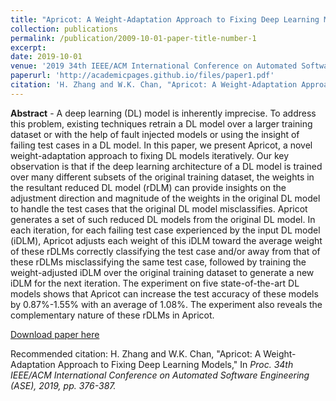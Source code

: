 ```yaml
---
title: "Apricot: A Weight-Adaptation Approach to Fixing Deep Learning Models"
collection: publications
permalink: /publication/2009-10-01-paper-title-number-1
excerpt:
date: 2019-10-01
venue: '2019 34th IEEE/ACM International Conference on Automated Software Engineering (ASE)'
paperurl: 'http://academicpages.github.io/files/paper1.pdf'
citation: 'H. Zhang and W.K. Chan, "Apricot: A Weight-Adaptation Approach to Fixing Deep Learning Models," In <i>Proc.<i> 34th IEEE/ACM International Conference on Automated Software Engineering (ASE), 2019, pp. 376-387.'
---
```

**Abstract** - A deep learning (DL) model is inherently imprecise. To address this problem, existing techniques retrain a DL model over a larger training dataset or with the help of fault injected models or using the insight of failing test cases in a DL model. In this paper, we present Apricot, a novel weight-adaptation approach to fixing DL models iteratively. Our key observation is that if the deep learning architecture of a DL model is trained over many different subsets of the original training dataset, the weights in the resultant reduced DL model (rDLM) can provide insights on the adjustment direction and magnitude of the weights in the original DL model to handle the test cases that the original DL model misclassifies. Apricot generates a set of such reduced DL models from the original DL model. In each iteration, for each failing test case experienced by the input DL model (iDLM), Apricot adjusts each weight of this iDLM toward the average weight of these rDLMs correctly classifying the test case and/or away from that of these rDLMs misclassifying the same test case, followed by training the weight-adjusted iDLM over the original training dataset to generate a new iDLM for the next iteration. The experiment on five state-of-the-art DL models shows that Apricot can increase the test accuracy of these models by 0.87%-1.55% with an average of 1.08%. The experiment also reveals the complementary nature of these rDLMs in Apricot.

[Download paper here](http://academicpages.github.io/files/paper1.pdf)

Recommended citation: H. Zhang and W.K. Chan, "Apricot: A Weight-Adaptation Approach to Fixing Deep Learning Models," In <i>Proc.<i> 34th IEEE/ACM International Conference on Automated Software Engineering (ASE), 2019, pp. 376-387.